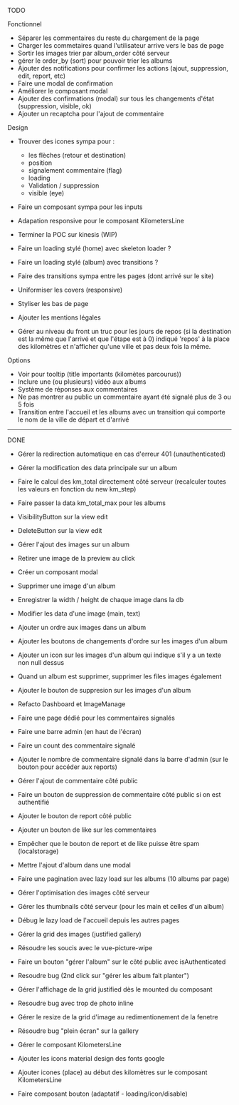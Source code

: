 TODO

Fonctionnel

- Séparer les commentaires du reste du chargement de la page
- Charger les commetaires quand l'utilisateur arrive vers le bas de page
- Sortir les images trier par album_order côté serveur
- gérer le order_by (sort) pour pouvoir trier les albums
- Ajouter des notifications pour confirmer les actions (ajout, suppression, edit, report, etc)
- Faire une modal de confirmation
- Améliorer le composant modal
- Ajouter des confirmations (modal) sur tous les changements d'état (suppression, visible, ok)
- Ajouter un recaptcha pour l'ajout de commentaire

Design

- Trouver des icones sympa pour : 
    - les flèches (retour et destination)
    - position
    - signalement commentaire (flag)
    - loading
    - Validation / suppression
    - visible (eye)

- Faire un composant sympa pour les inputs 
- Adapation responsive pour le composant KilometersLine
- Terminer la POC sur kinesis (WIP)
- Faire un loading stylé (home) avec skeleton loader ?
- Faire un loading stylé (album) avec transitions ?
- Faire des transitions sympa entre les pages (dont arrivé sur le site)
- Uniformiser les covers (responsive)
- Styliser les bas de page
- Ajouter les mentions légales
- Gérer au niveau du front un truc pour les jours de repos (si la destination est la même que l'arrivé et que l'étape est à 0) indiqué 'repos' à la place des kilomètres et n'afficher qu'une ville et pas deux fois la même.

Options

- Voir pour tooltip (title importants (kilomètes parcourus))
- Inclure une (ou plusieurs) vidéo aux albums
- Système de réponses aux commentaires
- Ne pas montrer au public un commentaire ayant été signalé plus de 3 ou 5 fois
- Transition entre l'accueil et les albums avec un transition qui comporte le nom de la ville de départ et d'arrivé

--------------------------------------------------------

DONE

- Gérer la redirection automatique en cas d'erreur 401 (unauthenticated)
- Gérer la modification des data principale sur un album
- Faire le calcul des km_total directement côté serveur (recalculer toutes les valeurs en fonction du new km_step)
- Faire passer la data km_total_max pour les albums
- VisibilityButton sur la view edit
- DeleteButton sur la view edit
- Gérer l'ajout des images sur un album
- Retirer une image de la preview au click
- Créer un composant modal
- Supprimer une image d'un album
- Enregistrer la width / height de chaque image dans la db
- Modifier les data d'une image (main, text)
- Ajouter un ordre aux images dans un album
- Ajouter les boutons de changements d'ordre sur les images d'un album
- Ajouter un icon sur les images d'un album qui indique s'il y a un texte non null dessus
- Quand un album est supprimer, supprimer les files images également
- Ajouter le bouton de suppresion sur les images d'un album
- Refacto Dashboard et ImageManage
- Faire une page dédié pour les commentaires signalés
- Faire une barre admin (en haut de l'écran)
- Faire un count des commentaire signalé
- Ajouter le nombre de commentaire signalé dans la barre d'admin (sur le bouton pour accéder aux reports)
- Gérer l'ajout de commentaire côté public
- Faire un bouton de suppression de commentaire côté public si on est authentifié
- Ajouter le bouton de report côté public
- Ajouter un bouton de like sur les commentaires
- Empêcher que le bouton de report et de like puisse être spam (localstorage)
- Mettre l'ajout d'album dans une modal
- Faire une pagination avec lazy load sur les albums (10 albums par page)
- Gérer l'optimisation des images côté serveur
- Gérer les thumbnails côté serveur (pour les main et celles d'un album)
- Débug le lazy load de l'accueil depuis les autres pages
- Gérer la grid des images (justified gallery)
- Résoudre les soucis avec le vue-picture-wipe
- Faire un bouton "gérer l'album" sur le côté public avec isAuthenticated
- Resoudre bug (2nd click sur "gérer les album fait planter") 
- Gérer l'affichage de la grid justified dès le mounted du composant
- Resoudre bug avec trop de photo inline
- Gérer le resize de la grid d'image au redimentionement de la fenetre
- Résoudre bug "plein écran" sur la gallery
- Gérer le composant KilometersLine

- Ajouter les icons material design des fonts google
- Ajouter icones (place) au début des kilomètres sur le composant KilometersLine
- Faire composant bouton (adaptatif - loading/icon/disable)
